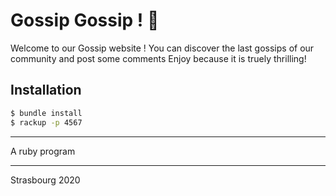 # Gossip Gossip ! :mega:
Welcome to our Gossip website !
You can discover the last gossips of our community and post some comments
Enjoy because it is truely thrilling!

## Installation
```bash
$ bundle install
$ rackup -p 4567
```

___

A ruby program

___

Strasbourg 2020
